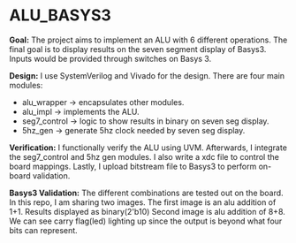 # ALU_BASYS3

**Goal:**
The project aims to implement an ALU with 6 different operations. The final goal is to display results on the seven segment display of Basys3. Inputs would be provided through switches on Basys 3. 

**Design:**
I use SystemVerilog and Vivado for the design. There are four main modules:

- alu_wrapper -> encapsulates other modules.
- alu_impl -> implements the ALU.
- seg7_control -> logic to show results in binary on seven seg display.
- 5hz_gen -> generate 5hz clock needed by seven seg display. 

**Verification:**
I functionally verify the ALU using UVM. Afterwards, I integrate the seg7_control and 5hz gen modules. I also write a xdc file to control the board mappings. Lastly, I upload bitstream file to Basys3 to perform on-board validation. 

**Basys3 Validation:**
The different combinations are tested out on the board. In this repo, I am sharing two images. The first image is an alu addition of 1+1. Results displayed as binary(2'b10)
Second image is alu addition of 8+8. We can see carry flag(led) lighting up since the output is beyond what four bits can represent.
